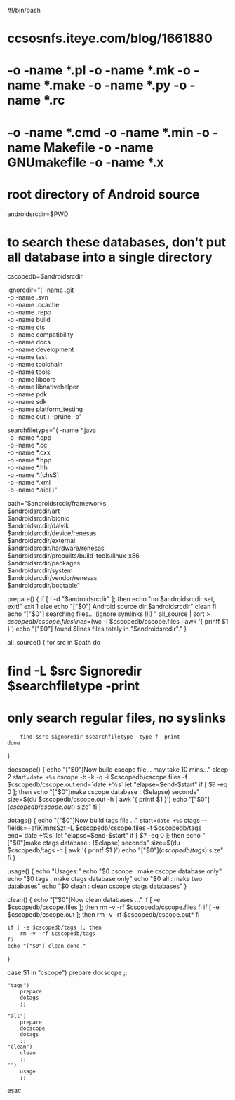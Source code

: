 #!/bin/bash
# ccsosnfs.iteye.com/blog/1661880
# -o -name *.pl -o -name *.mk -o -name *.make -o -name *.py -o -name *.rc 
# -o -name *.cmd -o -name *.min -o -name Makefile -o -name GNUmakefile -o -name *.x 
# 
# root directory of Android source
androidsrcdir=$PWD
# to search these databases, don't put all database into a single directory
cscopedb=$androidsrcdir

ignoredir="( -name .git \
        -o -name .svn \
        -o -name .ccache \
        -o -name .repo \
        -o -name build \
        -o -name cts \
        -o -name compatibility \
        -o -name docs \
        -o -name development \
        -o -name test \
        -o -name toolchain \
        -o -name tools \
        -o -name libcore \
        -o -name libnativehelper \
        -o -name pdk \
        -o -name sdk \
        -o -name platform_testing \
        -o -name out ) -prune -o"

searchfiletype="( -name *.java \
    -o -name *.cpp \
    -o -name *.cc \
    -o -name *.cxx \
    -o -name *.hpp \
    -o -name *.hh \
    -o -name *.[chsS] \
    -o -name *.xml \
    -o -name *.aidl )"
 

path="$androidsrcdir/frameworks \
    $androidsrcdir/art \
    $androidsrcdir/bionic \
    $androidsrcdir/dalvik \
    $androidsrcdir/device/renesas \
    $androidsrcdir/external \
    $androidsrcdir/hardware/renesas \
    $androidsrcdir/prebuilts/build-tools/linux-x86 \
    $androidsrcdir/packages \
    $androidsrcdir/system \
    $androidsrcdir/vendor/renesas \
    $androidsrcdir/bootable"


prepare()
{
    if [ ! -d "$androidsrcdir" ]; then
        echo "no $androidsrcdir set, exit!"
        exit 1
    else
        echo "["$0"] Android source dir:$androidsrcdir"
        clean
   fi
    echo "["$0"] searching files... (ignore symlinks !!!) "
    all_source | sort > $cscopedb/cscope.files
    lines=$(wc -l $cscopedb/cscope.files | awk '{ printf $1 }')
    echo "["$0"] found $lines files totaly in "$androidsrcdir"."
}

all_source()
{
    for src in $path
    do
#        find -L $src $ignoredir $searchfiletype -print
# only search regular files, no syslinks
        find $src $ignoredir $searchfiletype -type f -print
    done
}

docscope()
{
    echo "["$0"]Now build cscope file... may take 10 mins..."
    sleep 2
    start=`date +%s`
    cscope -b -k -q -i $cscopedb/cscope.files -f $cscopedb/cscope.out
    end=`date +%s`
    let "elapse=$end-$start"
    if [ $? -eq 0 ]; then
        echo "["$0"]make cscope database : ($elapse) seconds"
        size=$(du $cscopedb/cscope.out -h | awk '{ printf $1 }')
        echo "["$0"]($cscopedb/cscope.out):$size"
    fi
}

dotags()
{
    echo "["$0"]Now build tags file ..."
    start=`date +%s`
    ctags --fields=+afiKlmnsSzt -L $cscopedb/cscope.files -f $cscopedb/tags
    end=`date +%s`
    let "elapse=$end-$start"
    if [ $? -eq 0 ]; then
        echo "["$0"]make ctags database :  ($elapse) seconds"
        size=$(du $cscopedb/tags -h | awk '{ printf $1 }')
        echo "["$0"]($cscopedb/tags):$size"
    fi
}

usage() 
{
    echo "Usages:"
    echo "$0    cscope  : make cscope database only"
    echo "$0    tags    : make ctags database only"
    echo "$0    all     : make two databases"
    echo "$0    clean   : clean cscope ctags databases"
}

clean()
{
    echo "["$0"]Now clean databases ..."
    if [ -e $cscopedb/cscope.files ]; then
        rm -v -rf $cscopedb/cscope.files
    fi
    if [ -e $cscopedb/cscope.out ]; then
        rm -v -rf $cscopedb/cscope.out*
    fi

    if [ -e $cscopedb/tags ]; then
        rm -v -rf $cscopedb/tags
    fi
    echo "["$0"] clean done."
}

case $1 in
    "cscope")
        prepare
        docscope
        ;;

    "tags")
        prepare
        dotags
        ;;  

    "all")
        prepare
        docscope
        dotags
        ;;
    "clean")
        clean 
        ;;
    "")
        usage
        ;;
esac
